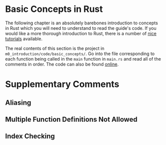 # Basic Concepts in Rust
The following chapter is an absolutely barebones introduction to concepts in Rust which you will need to
understand to read the guide's code. If you would like a more thorough introduction to Rust, there is
a number of [nice tutorials](https://www.rust-lang.org/learn) available.

The real contents of this section is the project in ```m0_introduction/code/basic_concepts/```.
Go into the file corresponding to each function being called in the ```main``` function in ```main.rs```
and read all of the comments in order.
The code can also be found
[online](https://github.com/absorensen/the-real-timers-guide-to-the-computational-galaxy/tree/main/m0_introduction/code/basic_concepts).

# Supplementary Comments

## Aliasing

## Multiple Function Definitions Not Allowed

## Index Checking